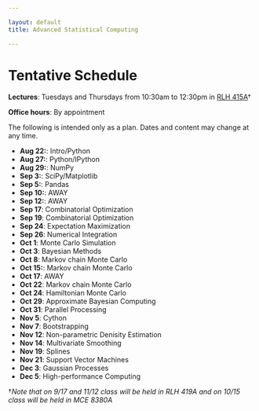```yaml
---

layout: default
title: Advanced Statistical Computing

---
```


# Tentative Schedule

**Lectures**: Tuesdays and Thursdays from 10:30am to 12:30pm in [RLH 415A](http://goo.gl/maps/4c3W)†

**Office hours**: By appointment

The following is intended only as a plan. Dates and content may change at any time.

* **Aug 22:**:  Intro/Python
* **Aug 27:**:  Python/IPython
* **Aug 29:**:  NumPy
* **Sep 3:**:   SciPy/Matplotlib
* **Sep 5:**:   Pandas
* **Sep 10:**:  AWAY
* **Sep 12:**:  AWAY
* **Sep 17**:   Combinatorial Optimization
* **Sep 19**:   Combinatorial Optimization
* **Sep 24**:   Expectation Maximization
* **Sep 26**:   Numerical Integration
* **Oct 1**:    Monte Carlo Simulation
* **Oct 3**:    Bayesian Methods
* **Oct 8**:    Markov chain Monte Carlo
* **Oct 15:**:  Markov chain Monte Carlo
* **Oct 17**:   AWAY
* **Oct 22**:   Markov chain Monte Carlo
* **Oct 24**:   Hamiltonian Monte Carlo
* **Oct 29**:   Approximate Bayesian Computing
* **Oct 31**:   Parallel Processing
* **Nov 5**:    Cython
* **Nov 7**:    Bootstrapping
* **Nov 12**:   Non-parametric Denisity Estimation
* **Nov 14**:   Multivariate Smoothing
* **Nov 19**:   Splines
* **Nov 21**:   Support Vector Machines
* **Dec 3**:    Gaussian Processes
* **Dec 5**:    High-performance Computing


†*Note that on 9/17 and 11/12 class will be held in RLH 419A and on 10/15 class will be held in MCE 8380A*

